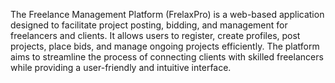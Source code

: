 The Freelance Management Platform (FrelaxPro) is a web-based application designed to facilitate project posting, bidding, and management for freelancers and clients. It allows users to register, create profiles, post projects, place bids, and manage ongoing projects efficiently. The platform aims to streamline the process of connecting clients with skilled freelancers while providing a user-friendly and intuitive interface.